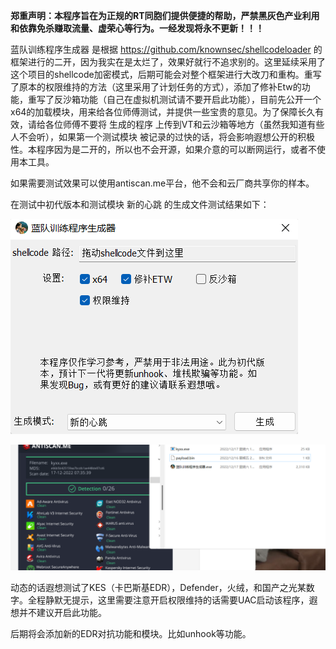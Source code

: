 **郑重声明：本程序旨在为正规的RT同胞们提供便捷的帮助，严禁黑灰色产业利用和依靠免杀赚取流量、虚荣心等行为。一经发现将永不更新！！！**


蓝队训练程序生成器 是根据 https://github.com/knownsec/shellcodeloader 的框架进行的二开，因为我实在是太烂了，效果好就行不追求别的。这里延续采用了这个项目的shellcode加密模式，后期可能会对整个框架进行大改刀和重构。重写了原本的权限维持的方法（这里采用了计划任务的方式），添加了修补Etw的功能，重写了反沙箱功能（自己在虚拟机测试请不要开启此功能），目前先公开一个x64的加载模块，用来给各位师傅测试，并提供一些宝贵的意见。为了保障长久有效，请给各位师傅不要将 生成的程序 上传到VT和云沙箱等地方（虽然我知道有些人不会听），如果第一个测试模块 被记录的过快的话，将会影响遐想公开的积极性。本程序因为是二开的，所以也不会开源，如果介意的可以断网运行，或者不使用本工具。

如果需要测试效果可以使用antiscan.me平台，他不会和云厂商共享你的样本。

在测试中初代版本和测试模块 新的心跳 的生成文件测试结果如下：

![](001.png)

![](002.png)



动态的话遐想测试了KES（卡巴斯基EDR），Defender，火绒，和国产之光某数字。全程静默无提示，这里需要注意开启权限维持的话需要UAC启动该程序，遐想并不建议开启此功能。

后期将会添加新的EDR对抗功能和模块。比如unhook等功能。

